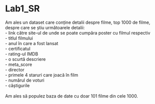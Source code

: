 # Lab1_SR
Am ales un dataset care conține detalii despre filme, top 1000 de filme, despre care se știu următoarele detalii:<br/>
    - link către site-ul de unde se poate cumpăra poster cu filmul respectiv<br/>
    - titlul filmului<br/>
    - anul în care a fost lansat<br/>
    - certificatul<br/>
    - rating-ul IMDB<br/>
    - o scurtă descriere<br/>
    - meta_score<br/>
    - director<br/>
    - primele 4 staruri care joacă în film<br/>
    - numărul de voturi<br/>
    - câștigurile<br/>
<br/>
Am ales să populez baza de date cu doar 101 filme din cele 1000.
